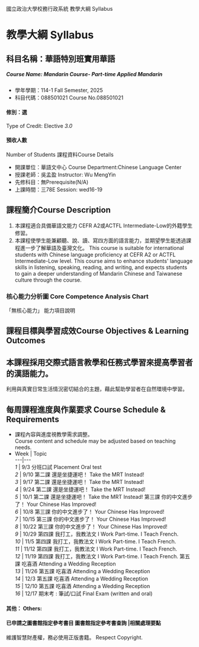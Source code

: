 國立政治大學校務行政系統 教學大綱 Syllabus
# 教學大綱 Syllabus
##  科目名稱：華語特別班實用華語
#####  Course Name: Mandarin Course- Part-time Applied Mandarin
  * 學年學期：114-1 Fall Semester, 2025 
  * 科目代碼：088501021 Course No.088501021
#### 修別：選
Type of Credit: Elective 
_3.0_
#### 預收人數
Number of Students
課程資料Course Details
  * 開課單位：華語文中心 Course Department:Chinese Language Center 
  * 授課老師：吳孟盈 Instructor: Wu MengYin 
  * 先修科目：無Prerequisite(N/A)
  * 上課時間：三78E Session: wed16-19
##  課程簡介Course Description
1. 本課程適合具備華語文能力 CEFR A2或ACTFL Intermediate-Low的外籍學生修習。
2. 本課程使學生能兼顧聽、說、讀、寫四方面的語言能力，並期望學生能透過課程進一步了解華語及臺灣文化。
This course is suitable for international students with Chinese language proficiency at CEFR A2 or ACTFL Intermediate-Low level.
This course aims to enhance students' language skills in listening, speaking, reading, and writing, and expects students to gain a deeper understanding of Mandarin Chinese and Taiwanese culture through the course.
###  核心能力分析圖 Core Competence Analysis Chart
「無核心能力」 
能力項目說明
##  課程目標與學習成效Course Objectives & Learning Outcomes 
##  本課程採用交際式語言教學和任務式學習來提高學習者的漢語能力。  
利用與真實日常生活情況密切結合的主題，藉此幫助學習者在自然環境中學習。  
##  每周課程進度與作業要求 Course Schedule & Requirements
  * 課程內容與進度視教學需求調整。  
Course content and schedule may be adjusted based on teaching needs.  
  * Week |  Topic  
---|---  
_1_ |  9/3 分班口試 Placement Oral test  
_2_ |  9/10 第二課 還是坐捷運吧！ Take the MRT Instead!  
_3_ |  9/17 第二課 還是坐捷運吧！ Take the MRT Instead!  
_4_ |  9/24 第二課 還是坐捷運吧！ Take the MRT Instead!  
_5_ |  10/1 第二課 還是坐捷運吧！ Take the MRT Instead! 第三課 你的中文進步了！ Your Chinese Has Improved!  
_6_ |  10/8 第三課 你的中文進步了！ Your Chinese Has Improved!  
_7_ |  10/15 第三課 你的中文進步了！ Your Chinese Has Improved!  
_8_ |  10/22 第三課 你的中文進步了！ Your Chinese Has Improved!  
_9_ |  10/29 第四課 我打工，我教法文 I Work Part-time. I Teach French.  
_10_ |  11/5 第四課 我打工，我教法文 I Work Part-time. I Teach French.  
_11_ |  11/12 第四課 我打工，我教法文 I Work Part-time. I Teach French.  
_12_ |  11/19 第四課 我打工，我教法文 I Work Part-time. I Teach French. 第五課 吃喜酒 Attending a Wedding Reception  
_13_ |  11/26 第五課 吃喜酒 Attending a Wedding Reception  
_14_ |  12/3 第五課 吃喜酒 Attending a Wedding Reception  
_15_ |  12/10 第五課 吃喜酒 Attending a Wedding Reception  
_16_ |  12/17 期末考 : 筆試/口試 Final Exam (written and oral)   
####  其他： Others:
####  已申請之圖書館指定參考書目  圖書館指定參考書查詢 |相關處理要點
維護智慧財產權，務必使用正版書籍。 Respect Copyright.
